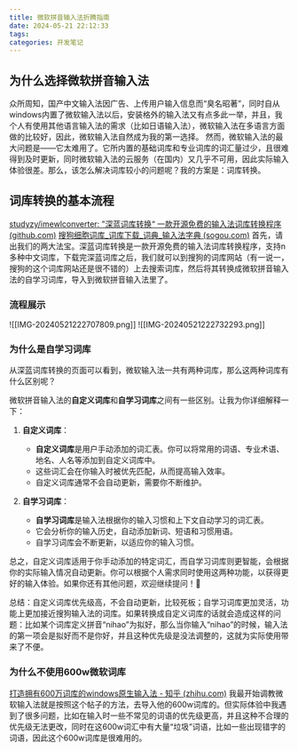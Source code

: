 ```yaml
---
title: 微软拼音输入法折腾指南
date: 2024-05-21 22:12:33
tags: 
categories: 开发笔记
---
```

## 为什么选择微软拼音输入法
众所周知，国产中文输入法因广告、上传用户输入信息而“臭名昭著”，同时自从windows内置了微软输入法以后，安装格外的输入法又有点多此一举，并且，我个人有使用其他语言输入法的需求（比如日语输入法），微软输入法在多语言方面做的比较好，因此，微软输入法自然成为我的第一选择。
然而，微软输入法的最大问题是——它太难用了。它所内置的基础词库和专业词库的词汇量过少，且很难得到及时更新，同时微软输入法的云服务（在国内）又几乎不可用，因此实际输入体验很差。那么，该怎么解决词库较小的问题呢？我的方案是：词库转换。

## 词库转换的基本流程
[studyzy/imewlconverter: ”深蓝词库转换“ 一款开源免费的输入法词库转换程序 (github.com)](https://github.com/studyzy/imewlconverter)
[搜狗细胞词库_词库下载_词典_输入法字典 (sogou.com)](https://pinyin.sogou.com/dict/)
首先，请出我们的两大法宝。深蓝词库转换是一款开源免费的输入法词库转换程序，支持n多种中文词库，下载完深蓝词库之后，我们就可以到搜狗的词库网站（有一说一，搜狗的这个词库网站还是很不错的）上去搜索词库，然后将其转换成微软拼音输入法的自学习词库，导入到微软拼音输入法里了。



### 流程展示
![[IMG-20240521222707809.png]]
![[IMG-20240521222732293.png]]
### 为什么是自学习词库
从深蓝词库转换的页面可以看到，微软输入法一共有两种词库，那么这两种词库有什么区别呢？

微软拼音输入法的**自定义词库**和**自学习词库**之间有一些区别。让我为你详细解释一下：

1. **自定义词库**：
    
    - **自定义词库**是用户手动添加的词汇表。你可以将常用的词语、专业术语、地名、人名等添加到自定义词库中。
    - 这些词汇会在你输入时被优先匹配，从而提高输入效率。
    - 自定义词库通常不会自动更新，需要你不断维护。
2. **自学习词库**：
    
    - **自学习词库**是输入法根据你的输入习惯和上下文自动学习的词汇表。
    - 它会分析你的输入历史，自动添加新词、短语和习惯用语。
    - 自学习词库会不断更新，以适应你的输入习惯。

总之，自定义词库适用于你手动添加的特定词汇，而自学习词库则更智能，会根据你的实际输入情况自动更新。你可以根据个人需求同时使用这两种功能，以获得更好的输入体验。如果你还有其他问题，欢迎继续提问！🙂

总结：自定义词库优先级高，不会自动更新，比较死板；自学习词库更加灵活，功能上更加接近搜狗输入法的词库。如果转换成自定义词库的话就会造成这样的问题：比如某个词库定义拼音“nihao”为拟好，那么当你输入“nihao”的时候，输入法的第一项会是拟好而不是你好，并且这种优先级是没法调整的，这就为实际使用带来了不便。

### 为什么不使用600w微软词库
[打造拥有600万词库的windows原生输入法 - 知乎 (zhihu.com)](https://zhuanlan.zhihu.com/p/416966473)
我最开始调教微软输入法就是按照这个帖子的方法，去导入他的600w词库的。但实际体验中我遇到了很多问题，比如在输入时一些不常见的词语的优先级更高，并且这种不合理的优先级无法更改，同时在这600w词汇中有大量“垃圾”词语，比如一些出现错字的词语，因此这个600w词库是很难用的。
